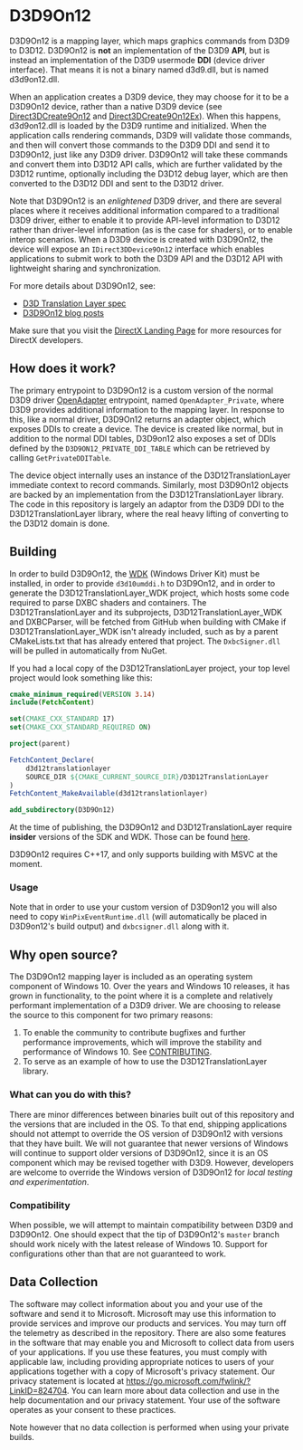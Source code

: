 # D3D9On12

D3D9On12 is a mapping layer, which maps graphics commands from D3D9 to D3D12. D3D9On12 is **not** an implementation of the D3D9 **API**, but is instead an implementation of the D3D9 usermode **DDI** (device driver interface). That means it is not a binary named d3d9.dll, but is named d3d9on12.dll.

When an application creates a D3D9 device, they may choose for it to be a D3D9On12 device, rather than a native D3D9 device (see [Direct3DCreate9On12](https://github.com/microsoft/DirectX-Specs/blob/master/d3d/TranslationLayerResourceInterop.md#function-direct3dcreate9on12) and [Direct3DCreate9On12Ex](https://github.com/microsoft/DirectX-Specs/blob/master/d3d/TranslationLayerResourceInterop.md#function-direct3dcreate9on12ex)). When this happens, d3d9on12.dll is loaded by the D3D9 runtime and initialized. When the application calls rendering commands, D3D9 will validate those commands, and then will convert those commands to the D3D9 DDI and send it to D3D9On12, just like any D3D9 driver. D3D9On12 will take these commands and convert them into D3D12 API calls, which are further validated by the D3D12 runtime, optionally including the D3D12 debug layer, which are then converted to the D3D12 DDI and sent to the D3D12 driver.

Note that D3D9On12 is an *enlightened* D3D9 driver, and there are several places where it receives additional information compared to a traditional D3D9 driver, either to enable it to provide API-level information to D3D12 rather than driver-level information (as is the case for shaders), or to enable interop scenarios. When a D3D9 device is created with D3D9On12, the device will expose an `IDirect3DDevice9On12` interface which enables applications to submit work to both the D3D9 API and the D3D12 API with lightweight sharing and synchronization.

For more details about D3D9On12, see:
* [D3D Translation Layer spec](https://github.com/microsoft/DirectX-Specs/blob/master/d3d/TranslationLayerResourceInterop.md)
* [D3D9On12 blog posts](https://devblogs.microsoft.com/directx/coming-to-directx-12-d3d9on12-and-d3d9on12-resource-interop-apis/)

Make sure that you visit the [DirectX Landing Page](https://devblogs.microsoft.com/directx/landing-page/) for more resources for DirectX developers.

## How does it work?

The primary entrypoint to D3D9On12 is a custom version of the normal D3D9 driver [OpenAdapter](https://docs.microsoft.com/en-us/windows-hardware/drivers/ddi/d3dumddi/nc-d3dumddi-pfnd3dddi_openadapter) entrypoint, named `OpenAdapter_Private`, where D3D9 provides additional information to the mapping layer. In response to this, like a normal driver, D3D9On12 returns an adapter object, which exposes DDIs to create a device. The device is created like normal, but in addition to the normal DDI tables, D3D9on12 also exposes a set of DDIs defined by the `D3D9ON12_PRIVATE_DDI_TABLE` which can be retrieved by calling `GetPrivateDDITable`.

The device object internally uses an instance of the D3D12TranslationLayer immediate context to record commands. Similarly, most D3D9On12 objects are backed by an implementation from the D3D12TranslationLayer library. The code in this repository is largely an adaptor from the D3D9 DDI to the D3D12TranslationLayer library, where the real heavy lifting of converting to the D3D12 domain is done.

## Building

In order to build D3D9On12, the [WDK](https://docs.microsoft.com/en-us/windows-hardware/drivers/download-the-wdk) (Windows Driver Kit) must be installed, in order to provide `d3d10umddi.h` to D3D9On12, and in order to generate the D3D12TranslationLayer_WDK project, which hosts some code required to parse DXBC shaders and containers. The D3D12TranslationLayer and its subprojects, D3D12TranslationLayer_WDK and DXBCParser, will be fetched from GitHub when building with CMake if D3D12TranslationLayer_WDK isn't already included, such as by a parent CMakeLists.txt that has already entered that project. The `DxbcSigner.dll` will be pulled in automatically from NuGet.

If you had a local copy of the D3D12TranslationLayer project, your top level project would look something like this:

```CMake
cmake_minimum_required(VERSION 3.14)
include(FetchContent)

set(CMAKE_CXX_STANDARD 17)
set(CMAKE_CXX_STANDARD_REQUIRED ON)

project(parent)

FetchContent_Declare(
    d3d12translationlayer
    SOURCE_DIR ${CMAKE_CURRENT_SOURCE_DIR}/D3D12TranslationLayer
)
FetchContent_MakeAvailable(d3d12translationlayer)

add_subdirectory(D3D9On12)
```

At the time of publishing, the D3D9On12 and D3D12TranslationLayer require **insider** versions of the SDK and WDK. Those can be found [here](https://www.microsoft.com/en-us/software-download/windowsinsiderpreviewWDK).

D3D9On12 requires C++17, and only supports building with MSVC at the moment.

### Usage
Note that in order to use your custom version of D3D9on12 you will also need to copy `WinPixEventRuntime.dll` (will automatically be placed in D3D9on12's build output) and `dxbcsigner.dll` along with it.

## Why open source?

The D3D9On12 mapping layer is included as an operating system component of Windows 10. Over the years and Windows 10 releases, it has grown in functionality, to the point where it is a complete and relatively performant implementation of a D3D9 driver. We are choosing to release the source to this component for two primary reasons:
1. To enable the community to contribute bugfixes and further performance improvements, which will improve the stability and performance of Windows 10. See [CONTRIBUTING](contributing.md).
2. To serve as an example of how to use the D3D12TranslationLayer library.

### What can you do with this?

There are minor differences between binaries built out of this repository and the versions that are included in the OS. To that end, shipping applications should not attempt to override the OS version of D3D9On12 with versions that they have built. We will not guarantee that newer versions of Windows will continue to support older versions of D3D9On12, since it is an OS component which may be revised together with D3D9. However, developers are welcome to override the Windows version of D3D9On12 for *local testing and experimentation*.

### Compatibility

When possible, we will attempt to maintain compatibility between D3D9 and D3D9On12. One should expect that the tip of D3D9On12's `master` branch should work nicely with the latest release of Windows 10. Support for configurations other than that are not guaranteed to work.

## Data Collection

The software may collect information about you and your use of the software and send it to Microsoft. Microsoft may use this information to provide services and improve our products and services. You may turn off the telemetry as described in the repository. There are also some features in the software that may enable you and Microsoft to collect data from users of your applications. If you use these features, you must comply with applicable law, including providing appropriate notices to users of your applications together with a copy of Microsoft's privacy statement. Our privacy statement is located at https://go.microsoft.com/fwlink/?LinkID=824704. You can learn more about data collection and use in the help documentation and our privacy statement. Your use of the software operates as your consent to these practices.

Note however that no data collection is performed when using your private builds.